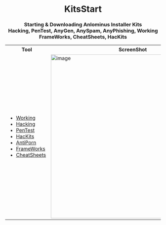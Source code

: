 <div align="center" >
  <h1> KitsStart </h1>  
  <h3> Starting & Downloading Anlominus Installer Kits <br> Hacking, PenTest, AnyGen, AnySpam, AnyPhishing, Working <br> FrameWorks, CheatSheets, HacKits</h3>

  <table>
  <tr>
    <th>Tool</th>
    <th>ScreenShot</th>
  </tr>
    
  <tr>
    <td>
      <ul>
        <li><a href="https://github.com/Anlominus/Working">Working</a></li>
        <li><a href="https://github.com/Anlominus/HacKing">Hacking</a></li>
        <li><a href="https://github.com/Anlominus/PenTest">PenTest</a></li>
        <li><a href="https://github.com/Anlominus/HacKits">HacKits</a></li>
        <li><a href="https://github.com/Anlominus/AntiPorn">AntiPorn</a></li>
        <li><a href="https://github.com/Anlominus/FrameWorks">FrameWorks</a></li>
        <li><a href="https://github.com/Anlominus/CheatSheets">CheatSheets</a></li>
      </ul>
    </td>
    <td>
      <img width="530" alt="image" src="https://user-images.githubusercontent.com/51442719/163290243-4c78c175-9a8a-4adc-92b2-0ba040c38b51.png">
    </td>
   </tr>
    
</div>
